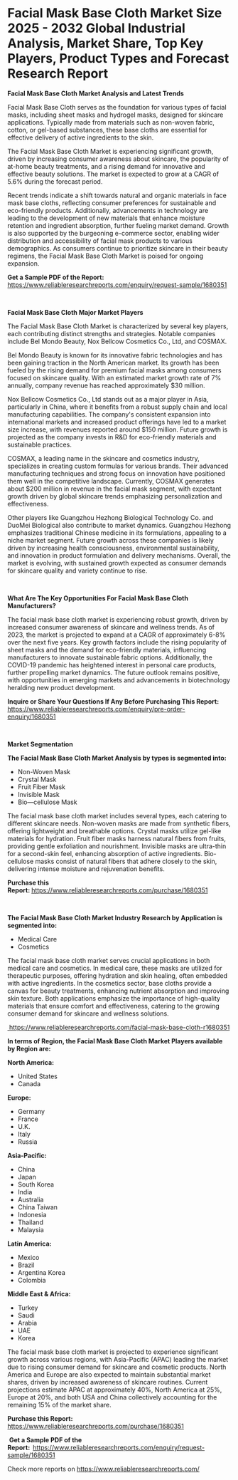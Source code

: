 <p><h1>Facial Mask Base Cloth Market Size 2025 - 2032 Global Industrial Analysis, Market Share, Top Key Players, Product Types and Forecast Research Report</h1></p><p><strong>Facial Mask Base Cloth Market Analysis and Latest Trends</strong></p>
<p><p>Facial Mask Base Cloth serves as the foundation for various types of facial masks, including sheet masks and hydrogel masks, designed for skincare applications. Typically made from materials such as non-woven fabric, cotton, or gel-based substances, these base cloths are essential for effective delivery of active ingredients to the skin. </p><p>The Facial Mask Base Cloth Market is experiencing significant growth, driven by increasing consumer awareness about skincare, the popularity of at-home beauty treatments, and a rising demand for innovative and effective beauty solutions. The market is expected to grow at a CAGR of 5.6% during the forecast period. </p><p>Recent trends indicate a shift towards natural and organic materials in face mask base cloths, reflecting consumer preferences for sustainable and eco-friendly products. Additionally, advancements in technology are leading to the development of new materials that enhance moisture retention and ingredient absorption, further fueling market demand. Growth is also supported by the burgeoning e-commerce sector, enabling wider distribution and accessibility of facial mask products to various demographics. As consumers continue to prioritize skincare in their beauty regimens, the Facial Mask Base Cloth Market is poised for ongoing expansion.</p></p>
<p><strong>Get a Sample PDF of the Report:&nbsp;</strong> <a href="https://www.reliableresearchreports.com/enquiry/request-sample/1680351?utm_campaign=3056&utm_medium=2&utm_source=Github&utm_content=ia&utm_term=25032025&utm_id=facial-mask-base-cloth">https://www.reliableresearchreports.com/enquiry/request-sample/1680351</a></p>
<p>&nbsp;</p>
<p><strong>Facial Mask Base Cloth Major Market Players</strong></p>
<p><p>The Facial Mask Base Cloth Market is characterized by several key players, each contributing distinct strengths and strategies. Notable companies include Bel Mondo Beauty, Nox Bellcow Cosmetics Co., Ltd, and COSMAX. </p><p>Bel Mondo Beauty is known for its innovative fabric technologies and has been gaining traction in the North American market. Its growth has been fueled by the rising demand for premium facial masks among consumers focused on skincare quality. With an estimated market growth rate of 7% annually, company revenue has reached approximately $30 million.</p><p>Nox Bellcow Cosmetics Co., Ltd stands out as a major player in Asia, particularly in China, where it benefits from a robust supply chain and local manufacturing capabilities. The company's consistent expansion into international markets and increased product offerings have led to a market size increase, with revenues reported around $150 million. Future growth is projected as the company invests in R&D for eco-friendly materials and sustainable practices.</p><p>COSMAX, a leading name in the skincare and cosmetics industry, specializes in creating custom formulas for various brands. Their advanced manufacturing techniques and strong focus on innovation have positioned them well in the competitive landscape. Currently, COSMAX generates about $200 million in revenue in the facial mask segment, with expectant growth driven by global skincare trends emphasizing personalization and effectiveness.</p><p>Other players like Guangzhou Hezhong Biological Technology Co. and DuoMei Biological also contribute to market dynamics. Guangzhou Hezhong emphasizes traditional Chinese medicine in its formulations, appealing to a niche market segment. Future growth across these companies is likely driven by increasing health consciousness, environmental sustainability, and innovation in product formulation and delivery mechanisms. Overall, the market is evolving, with sustained growth expected as consumer demands for skincare quality and variety continue to rise.</p></p>
<p>&nbsp;</p>
<p><strong>What Are The Key Opportunities For Facial Mask Base Cloth Manufacturers?</strong></p>
<p><p>The facial mask base cloth market is experiencing robust growth, driven by increased consumer awareness of skincare and wellness trends. As of 2023, the market is projected to expand at a CAGR of approximately 6-8% over the next five years. Key growth factors include the rising popularity of sheet masks and the demand for eco-friendly materials, influencing manufacturers to innovate sustainable fabric options. Additionally, the COVID-19 pandemic has heightened interest in personal care products, further propelling market dynamics. The future outlook remains positive, with opportunities in emerging markets and advancements in biotechnology heralding new product development.</p></p>
<p><strong>Inquire or Share Your Questions If Any Before Purchasing This Report:</strong> <a href="https://www.reliableresearchreports.com/enquiry/pre-order-enquiry/1680351?utm_campaign=3056&utm_medium=2&utm_source=Github&utm_content=ia&utm_term=25032025&utm_id=facial-mask-base-cloth">https://www.reliableresearchreports.com/enquiry/pre-order-enquiry/1680351</a></p>
<p>&nbsp;</p>
<p><strong>Market Segmentation</strong></p>
<p><strong>The Facial Mask Base Cloth Market Analysis by types is segmented into:</strong></p>
<p><ul><li>Non-Woven Mask</li><li>Crystal Mask</li><li>Fruit Fiber Mask</li><li>Invisible Mask</li><li>Bio—cellulose Mask</li></ul></p>
<p><p>The facial mask base cloth market includes several types, each catering to different skincare needs. Non-woven masks are made from synthetic fibers, offering lightweight and breathable options. Crystal masks utilize gel-like materials for hydration. Fruit fiber masks harness natural fibers from fruits, providing gentle exfoliation and nourishment. Invisible masks are ultra-thin for a second-skin feel, enhancing absorption of active ingredients. Bio-cellulose masks consist of natural fibers that adhere closely to the skin, delivering intense moisture and rejuvenation benefits.</p></p>
<p><strong>Purchase this Report:&nbsp;</strong><a href="https://www.reliableresearchreports.com/purchase/1680351?utm_campaign=3056&utm_medium=2&utm_source=Github&utm_content=ia&utm_term=25032025&utm_id=facial-mask-base-cloth">https://www.reliableresearchreports.com/purchase/1680351</a></p>
<p>&nbsp;</p>
<p><strong>The Facial Mask Base Cloth Market Industry Research by Application is segmented into:</strong></p>
<p><ul><li>Medical Care</li><li>Cosmetics</li></ul></p>
<p><p>The facial mask base cloth market serves crucial applications in both medical care and cosmetics. In medical care, these masks are utilized for therapeutic purposes, offering hydration and skin healing, often embedded with active ingredients. In the cosmetics sector, base cloths provide a canvas for beauty treatments, enhancing nutrient absorption and improving skin texture. Both applications emphasize the importance of high-quality materials that ensure comfort and effectiveness, catering to the growing consumer demand for skincare and wellness solutions.</p></p>
<p><a href="https://www.reliableresearchreports.com/facial-mask-base-cloth-r1680351?utm_campaign=3056&utm_medium=2&utm_source=Github&utm_content=ia&utm_term=25032025&utm_id=facial-mask-base-cloth">&nbsp;https://www.reliableresearchreports.com/facial-mask-base-cloth-r1680351</a></p>
<p><strong>In terms of Region, the Facial Mask Base Cloth Market Players available by Region are:</strong></p>
<p>
    <p> <strong> North America: </strong>
        <ul>
            <li>United States</li>
            <li>Canada</li>
        </ul>
        </p> 
    <p> <strong> Europe: </strong>
        <ul>
            <li>Germany</li>
            <li>France</li>
            <li>U.K.</li>
            <li>Italy</li>
            <li>Russia</li>
        </ul>
        </p> 
    <p> <strong> Asia-Pacific: </strong>
        <ul>
            <li>China</li>
            <li>Japan</li>
            <li>South Korea</li>
            <li>India</li>
            <li>Australia</li>
            <li>China Taiwan</li>
            <li>Indonesia</li>
            <li>Thailand</li>
            <li>Malaysia</li>
        </ul>
        </p> 
    <p> <strong> Latin America: </strong>
        <ul>
            <li>Mexico</li>
            <li>Brazil</li>
            <li>Argentina Korea</li>
            <li>Colombia</li>
        </ul>
        </p> 
    <p> <strong> Middle East & Africa: </strong>
        <ul>
            <li>Turkey</li>
            <li>Saudi</li>
            <li>Arabia</li>
            <li>UAE</li>
            <li>Korea</li>
        </ul>
    </p>
    </p>
<p><p>The facial mask base cloth market is projected to experience significant growth across various regions, with Asia-Pacific (APAC) leading the market due to rising consumer demand for skincare and cosmetic products. North America and Europe are also expected to maintain substantial market shares, driven by increased awareness of skincare routines. Current projections estimate APAC at approximately 40%, North America at 25%, Europe at 20%, and both USA and China collectively accounting for the remaining 15% of the market share.</p></p>
<p><strong>Purchase this Report: </strong><a href="https://www.reliableresearchreports.com/purchase/1680351?utm_campaign=3056&utm_medium=2&utm_source=Github&utm_content=ia&utm_term=25032025&utm_id=facial-mask-base-cloth">https://www.reliableresearchreports.com/purchase/1680351</a></p>
<p>&nbsp;<strong>Get a Sample PDF of the Report:&nbsp;&nbsp;</strong><a href="https://www.reliableresearchreports.com/enquiry/request-sample/1680351?utm_campaign=3056&utm_medium=2&utm_source=Github&utm_content=ia&utm_term=25032025&utm_id=facial-mask-base-cloth">https://www.reliableresearchreports.com/enquiry/request-sample/1680351</a></p>
<p><strong></strong></p>
<p>Check more reports on <a href="https://www.reliableresearchreports.com/?utm_campaign=3056&utm_medium=2&utm_source=Github&utm_content=ia&utm_term=25032025&utm_id=facial-mask-base-cloth">https://www.reliableresearchreports.com/</a></p>